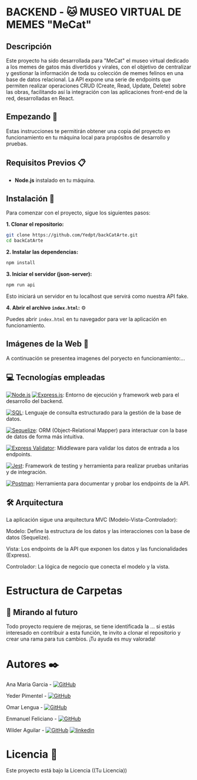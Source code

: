 # **BACKEND - 🐱 MUSEO VIRTUAL DE MEMES "MeCat"**

## Descripción
Este proyecto ha sido desarrollada para "MeCat" el museo virtual dedicado a los memes de gatos más divertidos y virales, con el objetivo de centralizar y gestionar la información de toda su colección de memes felinos en una base de datos relacional. La API expone una serie de endpoints que permiten realizar operaciones CRUD (Create, Read, Update, Delete) sobre las obras, facilitando así la integración con las aplicaciones front-end de la red, desarrolladas en React.

## Empezando 🚀
Estas instrucciones te permitirán obtener una copia del proyecto en funcionamiento en tu máquina local para propósitos de desarrollo y pruebas.

## Requisitos Previos 📋

- **Node.js** instalado en tu máquina.

## Instalación 🔧

Para comenzar con el proyecto, sigue los siguientes pasos:

**1. Clonar el repositorio:**

```bash
git clone https://github.com/Yedpt/backCatArte.git
cd backCatArte
```

**2. Instalar las dependencias:**

```bash
npm install
```

**3. Iniciar el servidor (json-server):**

```bash
npm run api
```

Esto iniciará un servidor en tu localhost que servirá como nuestra API fake.

**4. Abrir el archivo `index.html`:** ⚙️

Puedes abrir `index.html` en tu navegador para ver la aplicación en funcionamiento.


## Imágenes de la Web 🌅

A continuación se presentea imagenes del poryecto en funcionamiento:...



## 💻 Tecnologías empleadas

[![Node.js](https://img.shields.io/badge/Node.js-green?style=for-the-badge&logo=node.js&logoColor=white)](https://nodejs.org/) [![Express.js](https://img.shields.io/badge/Express.js-4DB33A?style=for-the-badge&logo=express&logoColor=white)](https://expressjs.com/): Entorno de ejecución y framework web para el desarrollo del backend.

[![SQL](https://img.shields.io/badge/SQL-307DB1?style=for-the-badge&logo=postgresql&logoColor=white)](https://www.postgresql.org/): Lenguaje de consulta estructurado para la gestión de la base de datos.

[![Sequelize](https://img.shields.io/badge/Sequelize-5272B4?style=for-the-badge&logo=sequelize&logoColor=white)](https://sequelize.org/): ORM (Object-Relational Mapper) para interactuar con la base de datos de forma más intuitiva.

[![Express Validator](https://img.shields.io/badge/Express%20Validator-blue?style=for-the-badge&logo=express&logoColor=white)](https://www.npmjs.com/package/express-validator): Middleware para validar los datos de entrada a los endpoints.

[![Jest](https://img.shields.io/badge/Jest-blue?style=for-the-badge&logo=jest&logoColor=white)](https://jestjs.io/): Framework de testing y herramienta para realizar pruebas unitarias y de integración.

[![Postman](https://img.shields.io/badge/Postman-F65E1D?style=for-the-badge&logo=postman&logoColor=white)](https://www.postman.com/): Herramienta para documentar y probar los endpoints de la API.

##  🛠️ Arquitectura

La aplicación sigue una arquitectura MVC (Modelo-Vista-Controlador):

Modelo: Define la estructura de los datos y las interacciones con la base de datos (Sequelize).

Vista: Los endpoints de la API que exponen los datos y las funcionalidades (Express).

Controlador: La lógica de negocio que conecta el modelo y la vista.

# Estructura de Carpetas




## 🔮 Mirando al futuro

Todo proyecto requiere de mejoras, se tiene identificada la ... si estás interesado en contribuir a esta función, te invito a clonar el repositorio y crear una rama para tus cambios. ¡Tu ayuda es muy valorada!

# Autores ✒️
Ana Maria Garcia - [![GitHub](https://img.shields.io/badge/GitHub-100000?style=for-the-badge&logo=github&logoColor=white)](https://github.com)

Yeder Pimentel - [![GitHub](https://img.shields.io/badge/GitHub-100000?style=for-the-badge&logo=github&logoColor=white)](https://github.com)

Omar Lengua - [![GitHub](https://img.shields.io/badge/GitHub-100000?style=for-the-badge&logo=github&logoColor=white)](https://github.com)

Enmanuel Feliciano - [![GitHub](https://img.shields.io/badge/GitHub-100000?style=for-the-badge&logo=github&logoColor=white)](https://github.com)

Wilder Aguilar - [![GitHub](https://img.shields.io/badge/GitHub-100000?style=for-the-badge&logo=github&logoColor=white)](https://github.com/Wilder-Aguilar) [![linkedin](https://img.shields.io/badge/linkedin-0A66C2?style=for-the-badge&logo=linkedin&logoColor=white)](https://www.linkedin.com/in/wilderaguilar/)

# Licencia 📄
Este proyecto está bajo la Licencia ((Tu Licencia)) 